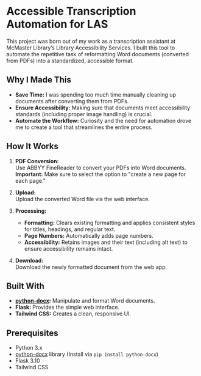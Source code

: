 # Accessible Transcription Automation for LAS

This project was born out of my work as a transcription assistant at McMaster Library’s Library Accessibility Services. I built this tool to automate the repetitive task of reformatting Word documents (converted from PDFs) into a standardized, accessible format.

## Why I Made This

- **Save Time:** I was spending too much time manually cleaning up documents after converting them from PDFs.
- **Ensure Accessibility:** Making sure that documents meet accessibility standards (including proper image handling) is crucial.
- **Automate the Workflow:** Curiosity and the need for automation drove me to create a tool that streamlines the entire process.

## How It Works

1. **PDF Conversion:**  
   Use ABBYY FineReader to convert your PDFs into Word documents. **Important:** Make sure to select the option to "create a new page for each page."

2. **Upload:**  
   Upload the converted Word file via the web interface.

3. **Processing:**  
   - **Formatting:** Clears existing formatting and applies consistent styles for titles, headings, and regular text.
   - **Page Numbers:** Automatically adds page numbers.
   - **Accessibility:** Retains images and their text (including alt text) to ensure accessibility remains intact.

4. **Download:**  
   Download the newly formatted document from the web app.

## Built With

- **[python-docx](https://python-docx.readthedocs.io/):** Manipulate and format Word documents.
- **Flask:** Provides the simple web interface.
- **Tailwind CSS:** Creates a clean, responsive UI.
## Prerequisites

- Python 3.x
- [python-docx](https://pypi.org/project/python-docx/) library (Install via `pip install python-docx`)
- Flask 3.10
- Tailwind CSS

